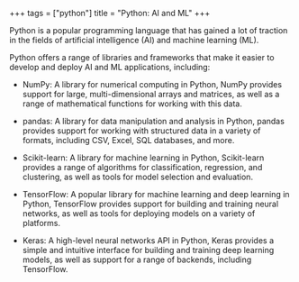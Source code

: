 +++
tags = ["python"]
title = "Python: AI and ML"
+++

Python is a popular programming language that has gained a lot of traction 
in the fields of artificial intelligence (AI) and machine learning (ML). 

Python offers a range of libraries and frameworks that make it easier to develop and deploy AI and ML applications, including:

- NumPy: A library for numerical computing in Python, NumPy provides support for large, multi-dimensional arrays and matrices, as well as a range of mathematical functions for working with this data.

- pandas: A library for data manipulation and analysis in Python, pandas provides support for working with structured data in a variety of formats, including CSV, Excel, SQL databases, and more.

- Scikit-learn: A library for machine learning in Python, Scikit-learn provides a range of algorithms for classification, regression, and clustering, as well as tools for model selection and evaluation.

- TensorFlow: A popular library for machine learning and deep learning in Python, TensorFlow provides support for building and training neural networks, as well as tools for deploying models on a variety of platforms.

- Keras: A high-level neural networks API in Python, Keras provides a simple and intuitive interface for building and training deep learning models, as well as support for a range of backends, including TensorFlow.


